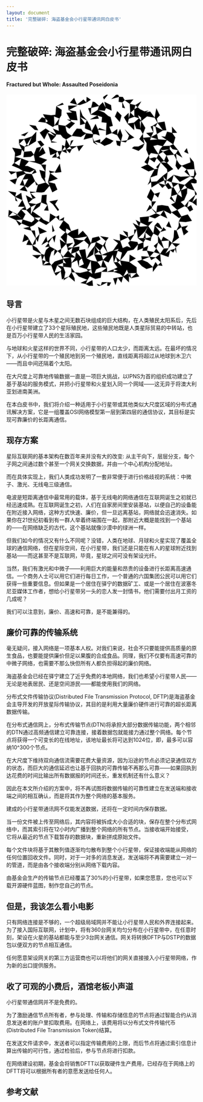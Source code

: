 ```yaml
---
layout: document
title: '完整破碎: 海盗基金会小行星带通讯网白皮书'
---
```

# 完整破碎: 海盗基金会小行星带通讯网白皮书
#### Fractured but Whole: Assaulted Poseidonia

![](images/dst.svg)

## 导言

小行星带是火星与木星之间无数石块组成的巨大结构，在人类殖民太阳系后，先后在小行星带建立了33个星际殖民地，这些殖民地既是人类星际贸易的中转站，也是百万小行星带人民的生活家园。

与地球和火星这样的世界不同，小行星带的人口太少，而距离太远。在最坏的情况下，从小行星带的一个殖民地到另一个殖民地，直线距离将超过从地球到木卫六——而且中间还隔着个太阳。

在大尺度上可靠地传输数据一直是一项巨大挑战，以IPNS为首的组织成功建立了基于基站的服务模式，并把小行星带和火星划入同一个网域——这无异于将澳大利亚划进南美洲。

在本白皮书中，我们将介绍一种适用于小行星带或其他类似大尺度区域的分布式通讯解决方案，它是一组覆盖OSI网络模型第一层到第四层的通信协议，其目标是实现可靠廉价的长距离通信。

## 现存方案

星际互联网的基本架构在数百年来并没有大的改变: 从主干向下，层层分支，每个子网之间通过数个甚至一个网关交换数据，并由一个中心机构分配地址。

而在具体实现上，我们人类成功发明了一套非常便于进行价格歧视的系统：中微子、激光、无线电三级通信。

电波是短距离通信中最常用的载体，基于无线电的网络通信在互联网诞生之初就已经迅速成熟。在互联网诞生之初，人们在自家房间里安装基站，以便自己的设备能在附近接入网络，这种方式快速、廉价，但一旦远离基站，网络就会迅速消失。如果你在21世纪初看到有一群人举着终端围在一起，那附近大概是能找到一个基站的——在网络缺乏的古代，这个基站就像沙漠中的绿洲一样。

但我们如今的情况又有什么不同呢？没错，人类在地球、月球和火星实现了覆盖全球的通信网络，但在星际空间，在小行星带，我们还是只能在有人的星球附近找到基站——而这甚至不是互联网，毕竟，星球之间可没有架设光纤。

当然，我们有激光和中微子——利用巨大的能量和昂贵的设备进行长距离高速通信。一个商务人士可以用它们进行每日工作，一个普通的六国集团公民可以用它们获得一些重要信息。但如果是一个居住在驿宁的数据矿工、或是一个居住在波塞冬尼亚媒体工作者，想给小行星带另一头的恋人发一封情书，他们需要付出月工资的几成呢？

我们可以注意到，廉价、高速和可靠，是不能兼得的。

## 廉价可靠的传输系统

毫无疑问，接入网络是一项基本人权。对我们来说，社会不只要能提供高质量的原生食品，也要能提供廉价但足以果腹的合成食品。同理，我们不仅要有高速可靠的中微子网络，也需要不那么快但所有人都负担得起的廉价网络。

海盗基金会已经在驿宁建立了近乎免费的本地网络，我们也希望小行星带人民——无论是地表居民、还是空间游民——都能使用我们的网络。

分布式文件传输协议(Distributed File Transmission Protocol, DFTP)是海盗基金会主导开发的开放星际传输协议，其目的是利用大量廉价硬件进行可靠的超长距离数据传输。

在分布式通信网上，分布式传输节点(DTN)将承担大部分数据传输功能，两个相邻的DTN通过高频通信建立可靠连接，接着数据包就能接力通过整个网络。每个节点将获得一个可变长的在线地址，该地址最长将可达到1024位，即，最多可以容纳10^300个节点。

在大尺度下维持双向通信流需要花费大量资源，因为沿途的节点必须记录通信双方的状态，而巨大的通信延迟也让基于回执的可靠传输不再那么可靠——如果回执到达花费的时间比输出所有数据报的时间还长，重发机制还有什么意义？

因此在本文所介绍的方案中，将不再试图将数据传输的可靠性建立在发送端和接收端之间的相互确认，而是将其作为整个网络的基本服务。

建成的小行星带通讯网不仅能发送数据，还将在一定时间内保存数据。

当一份文件被上传至网络后，其内容将被拆成大小合适的块，保存在整个分布式网络中，而其索引将在12小时内广播到整个网络的所有节点。当接收端开始接受，它将从最近的节点下载暂存的数据块，重新拼成原始文件。

每个文件块将基于其散列值逐渐均匀散布到整个小行星带，保证接收端能从网络的任何位置回收文件。同时，对于一对多的消息发送，发送端将不再需要建立一对一的管道，而是由各个接收端分别从网络下载内容。

由基金会生产的传输节点已经覆盖了30%的小行星带，如果您愿意，您也可以下载开源硬件蓝图，制作您自己的节点。

## 但是，我该怎么看小电影

只有网络连接是不够的，一个超级局域网并不能让小行星带人民和外界连接起来。为了接入国际互联网，计划中，将有360台网关均匀分布在小行星带中，在任意时刻，架设在火星的基站都能与至少3台网关通信。网关将转换DFTP与DSTP的数据包以便双方的节点相互通信。

任何愿意架设网关的第三方运营商也可以将他们的网关直接接入小行星带网络，作为新的出口提供服务。

## 收了可观的小费后，酒馆老板小声道

小行星带通信网并不是免费的。

为了激励通信节点所有者，参与处理、传输和存储信息的节点将通过智能合约从消息发送者的账户里扣取费用。在网络上，该费用将以分布式文件传输代币(Distributed File Transmission Token)结算。

在发送文件请求中，发送者可以指定传输费用的上限，而后节点将通过索引信息计算出传输的可行性，通过检验后，参与节点将进行扣款。

在网络建设初期，基金会将销售DFTT以获取硬件生产费用，已经存在于网络上的DFTT将可以根据所有者的意愿发送给任何人。

## 参考文献